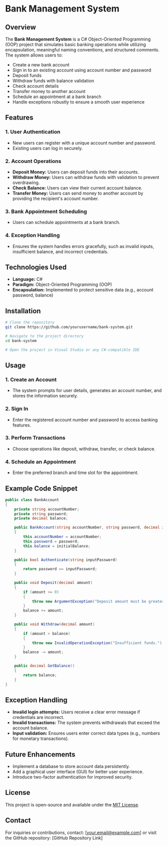 # Bank Management System

## Overview
The **Bank Management System** is a C# Object-Oriented Programming (OOP) project that simulates basic banking operations while utilizing encapsulation, meaningful naming conventions, and structured comments. The system allows users to:

- Create a new bank account
- Sign in to an existing account using account number and password
- Deposit funds
- Withdraw funds with balance validation
- Check account details
- Transfer money to another account
- Schedule an appointment at a bank branch
- Handle exceptions robustly to ensure a smooth user experience

## Features

### 1. **User Authentication**
- New users can register with a unique account number and password.
- Existing users can log in securely.

### 2. **Account Operations**
- **Deposit Money:** Users can deposit funds into their accounts.
- **Withdraw Money:** Users can withdraw funds with validation to prevent overdrawing.
- **Check Balance:** Users can view their current account balance.
- **Transfer Money:** Users can send money to another account by providing the recipient's account number.

### 3. **Bank Appointment Scheduling**
- Users can schedule appointments at a bank branch.

### 4. **Exception Handling**
- Ensures the system handles errors gracefully, such as invalid inputs, insufficient balance, and incorrect credentials.

## Technologies Used
- **Language:** C#
- **Paradigm:** Object-Oriented Programming (OOP)
- **Encapsulation:** Implemented to protect sensitive data (e.g., account password, balance)

## Installation
```sh
# Clone the repository
git clone https://github.com/yourusername/bank-system.git

# Navigate to the project directory
cd bank-system

# Open the project in Visual Studio or any C#-compatible IDE
```

## Usage
### 1. **Create an Account**
- The system prompts for user details, generates an account number, and stores the information securely.

### 2. **Sign In**
- Enter the registered account number and password to access banking features.

### 3. **Perform Transactions**
- Choose operations like deposit, withdraw, transfer, or check balance.

### 4. **Schedule an Appointment**
- Enter the preferred branch and time slot for the appointment.

## Example Code Snippet
```csharp
public class BankAccount
{
    private string accountNumber;
    private string password;
    private decimal balance;

    public BankAccount(string accountNumber, string password, decimal initialBalance)
    {
        this.accountNumber = accountNumber;
        this.password = password;
        this.balance = initialBalance;
    }

    public bool Authenticate(string inputPassword)
    {
        return password == inputPassword;
    }

    public void Deposit(decimal amount)
    {
        if (amount <= 0)
        {
            throw new ArgumentException("Deposit amount must be greater than zero.");
        }
        balance += amount;
    }

    public void Withdraw(decimal amount)
    {
        if (amount > balance)
        {
            throw new InvalidOperationException("Insufficient funds.");
        }
        balance -= amount;
    }

    public decimal GetBalance()
    {
        return balance;
    }
}
```

## Exception Handling
- **Invalid login attempts:** Users receive a clear error message if credentials are incorrect.
- **Invalid transactions:** The system prevents withdrawals that exceed the account balance.
- **Input validation:** Ensures users enter correct data types (e.g., numbers for monetary transactions).

## Future Enhancements
- Implement a database to store account data persistently.
- Add a graphical user interface (GUI) for better user experience.
- Introduce two-factor authentication for improved security.

## License
This project is open-source and available under the [MIT License](LICENSE).

## Contact
For inquiries or contributions, contact: [your.email@example.com] or visit the GitHub repository: [GitHub Repository Link]

